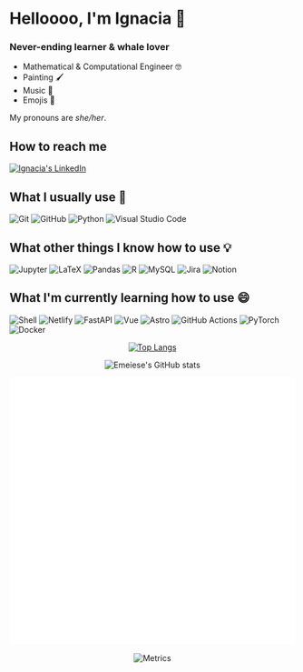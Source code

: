 # Helloooo, I'm Ignacia 🐋
### Never-ending learner & whale lover

- Mathematical & Computational Engineer 🤓
- Painting 🖌️
- Music 🎵 
- Emojis 🐋

My pronouns are *she/her*.

## How to reach me
<a href="https://www.linkedin.com/in/mignaciasanchezj/">
  <img alt="Ignacia's LinkedIn" src="https://img.shields.io/badge/LinkedIn-0077B5?style=for-the-badge&logo=linkedin&logoColor=white" />
</a>

<br/>


## What I usually use 🐋️
![Git](https://img.shields.io/badge/Git-F05032?style=for-the-badge&logo=git&logoColor=white)
![GitHub](https://img.shields.io/badge/github-%23121011.svg?style=for-the-badge&logo=github&logoColor=white)
![Python](https://img.shields.io/badge/python-3670A0?style=for-the-badge&logo=python&logoColor=ffdd54)
![Visual Studio Code](https://img.shields.io/badge/Visual%20Studio%20Code-0078d7.svg?style=for-the-badge&logo=visual-studio-code&logoColor=white)

## What other things I know how to use 💡
![Jupyter](https://img.shields.io/badge/Jupyter-F37626.svg?&style=for-the-badge&logo=Jupyter&logoColor=white)
![LaTeX](https://img.shields.io/badge/LaTeX-47A141?style=for-the-badge&logo=LaTeX&logoColor=white)
![Pandas](https://img.shields.io/badge/Pandas-2C2D72?style=for-the-badge&logo=pandas&logoColor=white)
![R](https://img.shields.io/badge/r-%23276DC3.svg?style=for-the-badge&logo=r&logoColor=white)
![MySQL](https://img.shields.io/badge/mysql-%2300f.svg?style=for-the-badge&logo=mysql&logoColor=white)
![Jira](https://img.shields.io/badge/jira-%230A0FFF.svg?style=for-the-badge&logo=jira&logoColor=white)
![Notion](https://img.shields.io/badge/Notion-%23000000.svg?style=for-the-badge&logo=notion&logoColor=white)

## What I'm currently learning how to use 😄

![Shell](https://img.shields.io/badge/Shell_Script-121011?style=for-the-badge&logo=gnu-bash&logoColor=white)
![Netlify](https://img.shields.io/badge/Netlify-00C7B7?style=for-the-badge&logo=netlify&logoColor=white)
![FastAPI](https://img.shields.io/badge/fastapi-109989?style=for-the-badge&logo=FASTAPI&logoColor=white)
![Vue](https://img.shields.io/badge/Vue.js-35495E?style=for-the-badge&logo=vuedotjs&logoColor=4FC08D)
![Astro](https://img.shields.io/badge/Astro-FF5D01?style=for-the-badge&logo=astro&logoColor=white)
![GitHub Actions](https://img.shields.io/badge/githubactions-%232671E5.svg?style=for-the-badge&logo=githubactions&logoColor=white)
![PyTorch](https://img.shields.io/badge/PyTorch-%23EE4C2C.svg?style=for-the-badge&logo=PyTorch&logoColor=white)
![Docker](https://img.shields.io/badge/Docker-2CA5E0?style=for-the-badge&logo=docker&logoColor=white)


<div align="center">
  
[![Top Langs](https://github-readme-stats.vercel.app/api/top-langs/?username=emeiese&layout=compact)](https://github.com/anuraghazra/github-readme-stats)  
  
![Emeiese's GitHub stats](https://github-readme-stats.vercel.app/api?username=emeiese&show_icons=true&theme=buefy)

<img src="./github-metrics.svg">

![Metrics](https://metrics.lecoq.io/emeiese?template=classic&base.community=0&base.metadata=0&config.timezone=America%2FSantiago)
</div>
